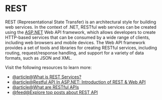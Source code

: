 # REST

REST (Representational State Transfer) is an architectural style for building web services. In the context of .NET, RESTful web services can be created using the [ASP.NET](http://ASP.NET) Web API framework, which allows developers to create HTTP-based services that can be consumed by a wide range of clients, including web browsers and mobile devices. The Web API framework provides a set of tools and libraries for creating RESTful services, including routing, request/response handling, and support for a variety of data formats, such as JSON and XML.

Visit the following resources to learn more:

- [@article@What is REST Services?](http://www.codedigest.com/quick-start/16/what-is-rest-services-how-to-create-rest-services-in-aspnet)
- [@article@Restful API In ASP.NET: Introduction of REST & Web API](https://www.c-sharpcorner.com/UploadFile/4b0136/restful-api-in-Asp-Net-introduction-of-rest-web-api/)
- [@article@What are RESTful APIs](https://www.pragimtech.com/blog/blazor/what-are-restful-apis/)
- [@feed@Explore top posts about REST API](https://app.daily.dev/tags/rest-api?ref=roadmapsh)